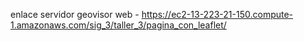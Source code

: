enlace servidor geovisor web - https://ec2-13-223-21-150.compute-1.amazonaws.com/sig_3/taller_3/pagina_con_leaflet/
